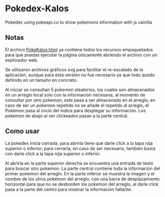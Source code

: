# Pokedex-Kalos
Pokedex using pokeapi.co to show pokemons information with js vainilla

## Notas

El archivo [PokeKalos.html](https://github.com/ElMarchas/Pokedex-Kalos/blob/main/PokeKalos.html) ya contiene todos los recursos empaquetados para que puedas ejecutar la página únicamente abriendo el archivo con un explorador web.

Se utilizaron archivos gráficos svg para facilitar el re-escalado de la aplicación, aunque para está versión no fue necesario ya que todo quedo definido en un tamaño en concreto.

Al iniciar se consultan 5 pokemon aleatorios, los cuales son almacenados en un arreglo local solo con la información necesaria, al momento de consultar por otro pokemon, este pasa a ser almacenado en el arreglo, en caso de ser un pokemon repetido no se añade el repetido al arreglo, el Pokémon pasa al inicio del índice para desplegar su información. Los pokemon de abajo al ser clickeados pasan a la parte central.


## Como usar
La pokedex inicia cerrada, para abrirla tiene que darle click a la tapa roja superior o inferior; para cerrarla, en caso de ser necesario, también basta con darle click a la tapa roja superior o inferior. 

Al abrirla en la parte superior derecha se encuentra una entrada de texto para buscar otro pokemon. La parte central contiene toda la información del primer pokemon del arreglo. En la parte inferior se muestra la imagen y el nombre de los otros pokemon del arreglo, con una barra de desplazamiento horizontal para que no se desborden los pokemon del arreglo, al darle click pasa a la parte del centro para mostrar la información faltante.
